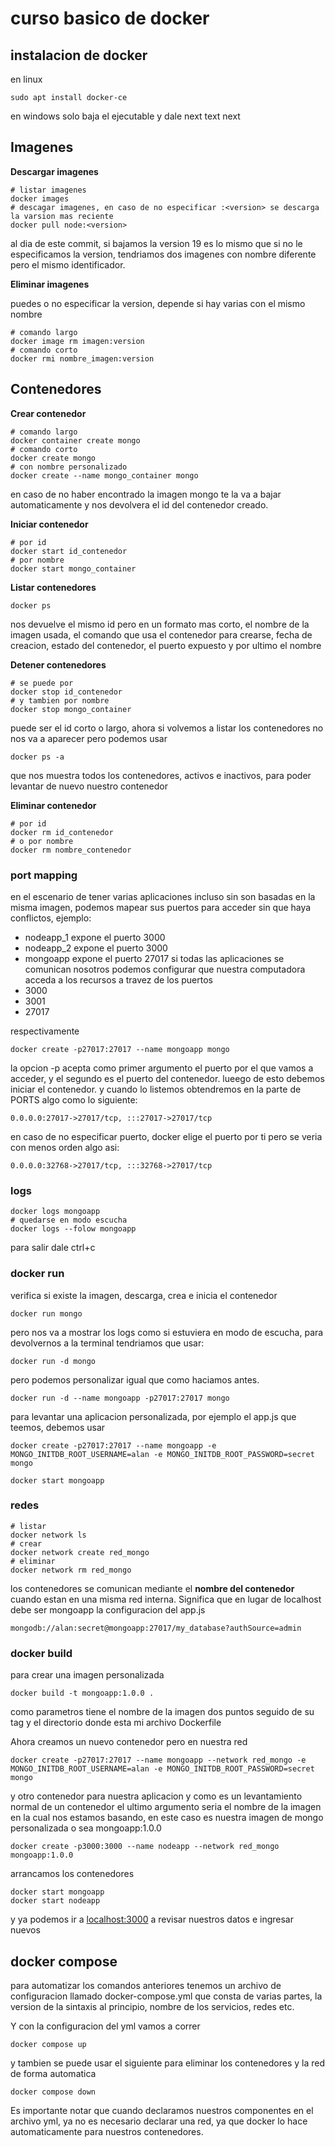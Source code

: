 # curso basico de docker

## instalacion de docker

en linux

```
sudo apt install docker-ce
```

en windows solo baja el ejecutable y dale next text next

## Imagenes

<b> Descargar imagenes </b>

```
# listar imagenes
docker images
# descagar imagenes, en caso de no especificar :<version> se descarga la varsion mas reciente
docker pull node:<version>

```

al dia de este commit, si bajamos la version 19 es lo mismo que si no le especificamos la version, tendriamos dos imagenes con nombre diferente pero el mismo identificador.

<b>Eliminar imagenes</b>

puedes o no especificar la version, depende si hay varias con el mismo nombre

```
# comando largo
docker image rm imagen:version
# comando corto
docker rmi nombre_imagen:version
```

## Contenedores

<b>Crear contenedor</b>

```
# comando largo
docker container create mongo
# comando corto
docker create mongo
# con nombre personalizado
docker create --name mongo_container mongo
```

en caso de no haber encontrado la imagen mongo te la va a bajar automaticamente y nos devolvera el id del contenedor creado.

<b>Iniciar contenedor</b>

```
# por id
docker start id_contenedor
# por nombre
docker start mongo_container

```

<b>Listar contenedores</b>

```
docker ps
```

nos devuelve el mismo id pero en un formato mas corto, el nombre de la imagen usada, el comando que usa el contenedor para crearse, fecha de creacion, estado del contenedor, el puerto expuesto y por ultimo el nombre

<b>Detener contenedores</b>

```
# se puede por
docker stop id_contenedor
# y tambien por nombre
docker stop mongo_container
```

puede ser el id corto o largo, ahora si volvemos a listar los contenedores no nos va a aparecer pero podemos usar

```
docker ps -a
```

que nos muestra todos los contenedores, activos e inactivos, para poder levantar de nuevo nuestro contenedor

<b>Eliminar contenedor</b>

```
# por id
docker rm id_contenedor
# o por nombre
docker rm nombre_contenedor
```

### port mapping

en el escenario de tener varias aplicaciones incluso sin son basadas en la misma imagen, podemos mapear sus puertos para acceder sin que haya conflictos, ejemplo:

- nodeapp_1 expone el puerto 3000
- nodeapp_2 expone el puerto 3000
- mongoapp expone el puerto 27017
  si todas las aplicaciones se comunican nosotros podemos configurar que nuestra computadora acceda a los recursos a travez de los puertos
- 3000
- 3001
- 27017

respectivamente

```
docker create -p27017:27017 --name mongoapp mongo
```

la opcion -p acepta como primer argumento el puerto por el que vamos a acceder, y el segundo es el puerto del contenedor. lueego de esto debemos iniciar el contenedor. y cuando lo listemos obtendremos en la parte de PORTS algo como lo siguiente:

```
0.0.0.0:27017->27017/tcp, :::27017->27017/tcp
```

en caso de no especificar puerto, docker elige el puerto por ti pero se veria con menos orden algo asi:

```
0.0.0.0:32768->27017/tcp, :::32768->27017/tcp
```

### logs

```
docker logs mongoapp
# quedarse en modo escucha
docker logs --folow mongoapp
```

para salir dale ctrl+c

### docker run

verifica si existe la imagen, descarga, crea e inicia el contenedor

```
docker run mongo
```

pero nos va a mostrar los logs como si estuviera en modo de escucha, para devolvernos a la terminal tendriamos que usar:

```
docker run -d mongo
```

pero podemos personalizar igual que como haciamos antes.

```
docker run -d --name mongoapp -p27017:27017 mongo
```

para levantar una aplicacion personalizada, por ejemplo el app.js que teemos, debemos usar

```
docker create -p27017:27017 --name mongoapp -e MONGO_INITDB_ROOT_USERNAME=alan -e MONGO_INITDB_ROOT_PASSWORD=secret mongo

docker start mongoapp

```

### redes

```
# listar
docker network ls
# crear
docker network create red_mongo
# eliminar
docker network rm red_mongo
```

los contenedores se comunican mediante el <b> nombre del contenedor </b> cuando estan en una misma red interna. Significa que en lugar de localhost debe ser mongoapp la configuracion del app.js

```
mongodb://alan:secret@mongoapp:27017/my_database?authSource=admin
```

### docker build

para crear una imagen personalizada

```
docker build -t mongoapp:1.0.0 .
```

como parametros tiene el nombre de la imagen dos puntos seguido de su tag y el directorio donde esta mi archivo Dockerfile

Ahora creamos un nuevo contenedor pero en nuestra red

```
docker create -p27017:27017 --name mongoapp --network red_mongo -e MONGO_INITDB_ROOT_USERNAME=alan -e MONGO_INITDB_ROOT_PASSWORD=secret mongo
```

y otro contenedor para nuestra aplicacion y como es un levantamiento normal de un contenedor el ultimo argumento seria el nombre de la imagen en la cual nos estamos basando, en este caso es nuestra imagen de mongo personalizada o sea mongoapp:1.0.0

```
docker create -p3000:3000 --name nodeapp --network red_mongo mongoapp:1.0.0
```

arrancamos los contenedores

```
docker start mongoapp
docker start nodeapp
```

y ya podemos ir a [localhost:3000](http://localhost:3000) a revisar nuestros datos e ingresar nuevos

## docker compose

para automatizar los comandos anteriores tenemos un archivo de configuracion llamado docker-compose.yml que consta de varias partes, la version de la sintaxis al principio, nombre de los servicios, redes etc.

Y con la configuracion del yml vamos a correr

```
docker compose up
```

y tambien se puede usar el siguiente para eliminar los contenedores y la red de forma automatica

```
docker compose down
```

Es importante notar que cuando declaramos nuestros componentes en el archivo yml, ya no es necesario declarar una red, ya que docker lo hace automaticamente para nuestros contenedores.
